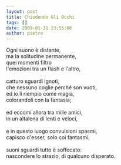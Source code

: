 ```yaml
---
layout: post
title: Chiudendo Gli Occhi
tags: []
date: 2009-01-31 23:55:00
author: pietro
---
```

Ogni suono è distante,<br/>ma la solitudine permanente,<br/>quei momenti filtro<br/>l'emozioni tra un flash e l'altro,<br/><br/>catturo sguardi ignoti,<br/>che nessuno coglie perché son vuoti,<br/>ed io li riempio come magia,<br/>colorandoli con la fantasia;<br/><br/>ed eccomi allora tra mille amici,<br/>in un altalena di lenti e veloci,<br/><br/>e in questo luogo convulsioni spasmi,<br/>capisco d'esser, solo coi fantasmi;<br/><br/>suoni sguardi tutto è soffocato:<br/>nascondere lo strazio, di qualcuno disperato.
